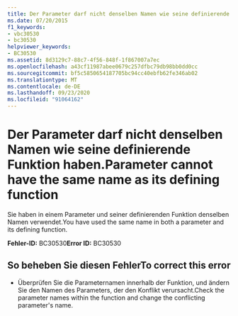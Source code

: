 ```yaml
---
title: Der Parameter darf nicht denselben Namen wie seine definierende Funktion haben.
ms.date: 07/20/2015
f1_keywords:
- vbc30530
- bc30530
helpviewer_keywords:
- BC30530
ms.assetid: 8d3129c7-88c7-4f56-848f-1f867007a7ec
ms.openlocfilehash: a43cf11987abee0679c257dfbc79db98bb0dd0cc
ms.sourcegitcommit: bf5c5850654187705bc94cc40ebfb62fe346ab02
ms.translationtype: MT
ms.contentlocale: de-DE
ms.lasthandoff: 09/23/2020
ms.locfileid: "91064162"
---
```

# <a name="parameter-cannot-have-the-same-name-as-its-defining-function"></a><span data-ttu-id="baecd-102">Der Parameter darf nicht denselben Namen wie seine definierende Funktion haben.</span><span class="sxs-lookup"><span data-stu-id="baecd-102">Parameter cannot have the same name as its defining function</span></span>

<span data-ttu-id="baecd-103">Sie haben in einem Parameter und seiner definierenden Funktion denselben Namen verwendet.</span><span class="sxs-lookup"><span data-stu-id="baecd-103">You have used the same name in both a parameter and its defining function.</span></span>  
  
 <span data-ttu-id="baecd-104">**Fehler-ID:** BC30530</span><span class="sxs-lookup"><span data-stu-id="baecd-104">**Error ID:** BC30530</span></span>  
  
## <a name="to-correct-this-error"></a><span data-ttu-id="baecd-105">So beheben Sie diesen Fehler</span><span class="sxs-lookup"><span data-stu-id="baecd-105">To correct this error</span></span>  
  
- <span data-ttu-id="baecd-106">Überprüfen Sie die Parameternamen innerhalb der Funktion, und ändern Sie den Namen des Parameters, der den Konflikt verursacht.</span><span class="sxs-lookup"><span data-stu-id="baecd-106">Check the parameter names within the function and change the conflicting parameter's name.</span></span>
